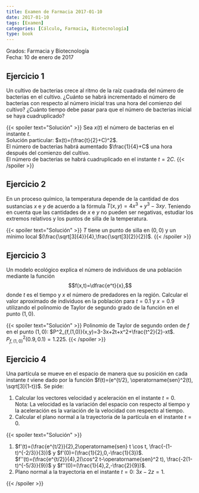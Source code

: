 ```yaml
---
title: Examen de Farmacia 2017-01-10
date: 2017-01-10
tags: [Examen]
categories: [Cálculo, Farmacia, Biotecnología]
type: book
---
```


Grados: Farmacia y Biotecnología  
Fecha: 10 de enero de 2017

## Ejercicio 1

Un cultivo de bacterias crece al ritmo de la raíz cuadrada del número de bacterias en el cultivo.
¿Cuánto se habrá incrementado el número de bacterias con respecto al número inicial tras una hora del comienzo del cultivo?
¿Cuánto tiempo debe pasar para que el número de bacterias inicial se haya cuadruplicado?

{{< spoiler text="Solución" >}}
Sea $x(t)$ el número de bacterias en el instante $t$.  
Solución particular: $x(t)=(\frac{t}{2}+C)^2$.  
El número de bacterias habrá aumentado $\frac{1}{4}+C$ una hora después del comienzo del cultivo.  
El número de bacterias se habrá cuadruplicado en el instante $t=2C$.
{{< /spoiler >}}

## Ejercicio 2

En un proceso químico, la temperatura depende de la cantidad de dos sustancias $x$ e $y$ de acuerdo a la fórmula $T(x,y)=4x^3+y^3-3xy$.
Teniendo en cuenta que las cantidades de $x$ e $y$ no pueden ser negativas, estudiar los extremos relativos y los puntos de silla de la temperatura.

{{< spoiler text="Solución" >}}
$T$ tiene un punto de silla en $(0,0)$ y un mínimo local $(\frac{\sqrt[3]{4}}{4},\frac{\sqrt[3]{2}}{2})$.
{{< /spoiler >}}

## Ejercicio 3

Un modelo ecológico explica el número de individuos de una población mediante la función
$$f(x,t)=\dfrac{e^t}{x},$$
donde $t$ es el tiempo y $x$ el número de predadores en la región.
Calcular el valor aproximado de individuos en la población para $t=0.1$ y $x=0.9$ utilizando el polinomio de Taylor de segundo grado de la función en el punto $(1,0)$.

{{< spoiler text="Solución" >}}
Polinomio de Taylor de segundo orden de $f$ en el punto $(1,0)$: $P^2_{f,(1,0)}(x,y)=3-3x+2t+x^2+\frac{t^2}{2}-xt$.  
$P^2_{f,(1,0)}(0.9,0.1)=1.225$.
{{< /spoiler >}}

## Ejercicio 4

Una partícula se mueve en el espacio de manera que su posición en cada instante $t$ viene dado por la función $f(t)=(e^{t/2}, \operatorname{sen}^2(t), \sqrt[3]{1-t})$.
Se pide:

1. Calcular los vectores velocidad y aceleración en el instante $t=0$.  
   Nota: La velocidad es la variación del espacio con respecto al tiempo y la aceleración es la variación de la velocidad con respecto al tiempo.
2. Calcular el plano normal a la trayectoria de la partícula en el instante $t=0$.

{{< spoiler text="Solución" >}}

1. $f'(t)=(\frac{e^{t/2}}{2},2\operatorname{sen} t \cos t, \frac{-(1-t)^{-2/3}}{3})$ y $f'(0)=(\frac{1}{2},0,-\frac{1}{3})$.  
$f''(t)=(\frac{e^{t/2}}{4},2(\cos^2 t-\operatorname{sen}^2 t), \frac{-2(1-t)^{-5/3}}{9})$ y $f''(0)=(\frac{1}{4},2,-\frac{2}{9})$.
2. Plano normal a la trayectoria en el instante $t=0$: $3x-2z=1$.

{{< /spoiler >}}
